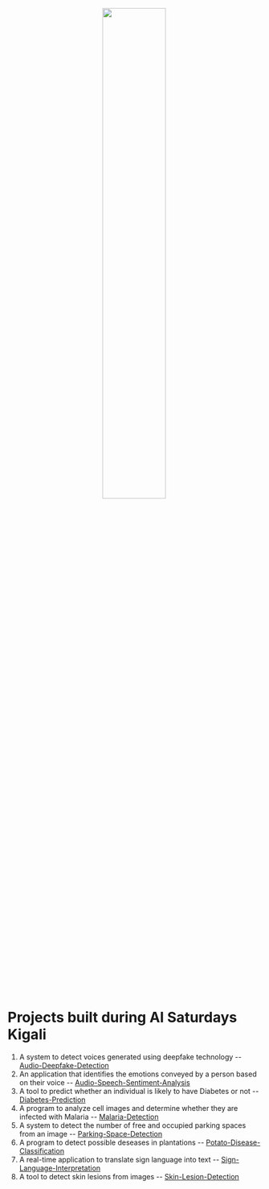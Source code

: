 <p align="center"><img width="50%" src="https://saturdaysai.github.io/saturdaysai/images/logo.png" /></p>

# Projects built during AI Saturdays Kigali

1) A system to detect voices generated using deepfake technology -- [Audio-Deepfake-Detection](https://github.com/SaturdaysAI/Projects/tree/master/Kigali/Audio-Deepfake-Detection)
2) An application that identifies the emotions conveyed by a person based on their voice -- [Audio-Speech-Sentiment-Analysis](https://github.com/SaturdaysAI/Projects/tree/master/Kigali/Audio-Speech-Sentiment-Analysis)
3) A tool to predict whether an individual is likely to have Diabetes or not -- [Diabetes-Prediction](https://github.com/SaturdaysAI/Projects/tree/master/Kigali/Diabetes-Prediction)
4) A program to analyze cell images and determine whether they are infected with Malaria -- [Malaria-Detection](https://github.com/SaturdaysAI/Projects/tree/master/Kigali/Malaria-Detection)
5) A system to detect the number of free and occupied parking spaces from an image -- [Parking-Space-Detection](https://github.com/SaturdaysAI/Projects/tree/master/Kigali/Parking-Space-Detection)
6) A program to detect possible deseases in plantations -- [Potato-Disease-Classification](https://github.com/SaturdaysAI/Projects/tree/master/Kigali/Potato-Disease-Classification)
7) A real-time application to translate sign language into text -- [Sign-Language-Interpretation](https://github.com/SaturdaysAI/Projects/tree/master/Kigali/Sign-Language-Interpretation)
8) A tool to detect skin lesions from images -- [Skin-Lesion-Detection](https://github.com/SaturdaysAI/Projects/tree/master/Kigali/Skin-Lesion-Detection)
